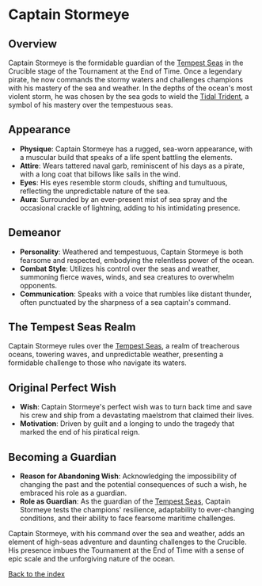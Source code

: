 # Captain Stormeye

## Overview
Captain Stormeye is the formidable guardian of the [Tempest Seas](/locations.md#5-the-tempest-seas) in the Crucible stage of the Tournament at the End of Time. Once a legendary pirate, he now commands the stormy waters and challenges champions with his mastery of the sea and weather.
In the depths of the ocean's most violent storm, he was chosen by the sea gods to wield the [Tidal Trident](/items.md#tidal-trident), a symbol of his mastery over the tempestuous seas.

## Appearance
- **Physique**: Captain Stormeye has a rugged, sea-worn appearance, with a muscular build that speaks of a life spent battling the elements.
- **Attire**: Wears tattered naval garb, reminiscent of his days as a pirate, with a long coat that billows like sails in the wind.
- **Eyes**: His eyes resemble storm clouds, shifting and tumultuous, reflecting the unpredictable nature of the sea.
- **Aura**: Surrounded by an ever-present mist of sea spray and the occasional crackle of lightning, adding to his intimidating presence.

## Demeanor
- **Personality**: Weathered and tempestuous, Captain Stormeye is both fearsome and respected, embodying the relentless power of the ocean.
- **Combat Style**: Utilizes his control over the seas and weather, summoning fierce waves, winds, and sea creatures to overwhelm opponents.
- **Communication**: Speaks with a voice that rumbles like distant thunder, often punctuated by the sharpness of a sea captain's command.

## The Tempest Seas Realm
Captain Stormeye rules over the [Tempest Seas](/locations.md#5-the-tempest-seas), a realm of treacherous oceans, towering waves, and unpredictable weather, presenting a formidable challenge to those who navigate its waters.

## Original Perfect Wish
- **Wish**: Captain Stormeye's perfect wish was to turn back time and save his crew and ship from a devastating maelstrom that claimed their lives.
- **Motivation**: Driven by guilt and a longing to undo the tragedy that marked the end of his piratical reign.

## Becoming a Guardian
- **Reason for Abandoning Wish**: Acknowledging the impossibility of changing the past and the potential consequences of such a wish, he embraced his role as a guardian.
- **Role as Guardian**: As the guardian of the [Tempest Seas](/locations.md#5-the-tempest-seas), Captain Stormeye tests the champions' resilience, adaptability to ever-changing conditions, and their ability to face fearsome maritime challenges.

Captain Stormeye, with his command over the sea and weather, adds an element of high-seas adventure and daunting challenges to the Crucible. His presence imbues the Tournament at the End of Time with a sense of epic scale and the unforgiving nature of the ocean.

[Back to the index](/index.md#index)